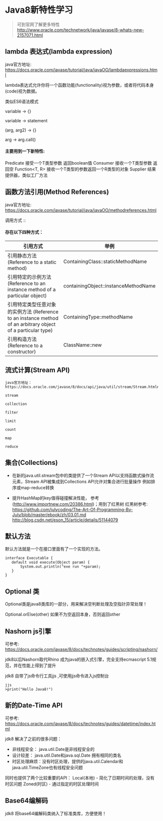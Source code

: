 # Java8新特性学习

> 可到官网了解更多特性 http://www.oracle.com/technetwork/java/javase/8-whats-new-2157071.html

## lambda 表达式(lambda expression)

 java官方地址: https://docs.oracle.com/javase/tutorial/java/javaOO/lambdaexpressions.html
 
 lambda表达式允许你将一个函数功能(functionality)视为参数，或者将代码本身(code)视为数据。
 
 类似ES6语法模式
 
 variable -> {}
 
 variable -> statement
 
 (arg, arg2) -> {}
 
 arg -> arg.call()
 
 #### 主要用到一下新特性:
 
 Predicate<T> 接受一个T类型参数 返回boolean值
 Consumer<T> 接收一个T类型参数 返回空
 Function<T, R> 接收一个T类型的参数返回一个R类型的对象
 Supplier<T>  结果提供器，类似工厂方法
 
## 函数方法引用(Method References)

  java官方地址: https://docs.oracle.com/javase/tutorial/java/javaOO/methodreferences.html
  
  调用方式 ::
  
  #### 存在以下四种方式：
  
  引用方式 | 举例
  ---|---
  引用静态方法(Reference to a static method) | ContainingClass::staticMethodName
  引用特定的示例方法(Reference to an instance method of a particular object) | containingObject::instanceMethodName
  引用特定类型任意对象的实例方法 (Reference to an instance method of an arbitrary object of a particular type) | ContainingType::methodName
  引用构造方法(Reference to a constructor) | ClassName::new
  
  
## 流式计算(Stream API)

    java官方地址： https://docs.oracle.com/javase/8/docs/api/java/util/stream/Stream.html#
    
    stream
    
    collection
    
    filter
    
    limit 
    
    count
    
    map
    
    reduce
    
    
## 集合(Collections)

+ 在新的java.util.stream包中的类提供了一个Stream API以支持函数式操作流元素，Stream API被集成到Collections API允许对集合进行批量操作
    例如排序或map-reduce转换
    
+ 提升HashMap的key值得碰撞解决性能， 参考(http://www.importnew.com/20386.html)；用到了红黑树 红黑树参考: https://github.com/julycoding/The-Art-Of-Programming-By-July/blob/master/ebook/zh/03.01.md http://blog.csdn.net/eson_15/article/details/51144079


## 默认方法 

 默认方法就是一个在接口里面有了一个实现的方法。
 
 ```
 interface Executable {
    default void execute(Object param) {
        System.out.println("exe run "+param);
    }
 }
 ```
 
 ## Optional 类
 
 Optional类是java8类库的一部分，用来解决空判断处理及空指针异常处理！
 
 Optional.orElse(other) 如果不为空返回本身，否则返回other
 
 
 ## Nashorn js引擎
 
 可参考: https://docs.oracle.com/javase/8/docs/technotes/guides/scripting/nashorn/
 
 jdk8以后Nashorn取代Rhino 成为java的嵌入式引擎，完全支持ecmascript 5.1规范，并在性能上得到了提升
 
 jdk8 自带了js命令行工具jjs ,可使用jjs命令进入js控制台
 
 ```
 jjs 
 >print("Hello Java8!")
 ```
 
 ## 新的Date-Time API 
 
 可参考: https://docs.oracle.com/javase/8/docs/technotes/guides/datetime/index.html
 
 jdk8 解决了之前的很多问题：
 
 + 非线程安全： java.util.Date是非线程安全的
 + 设计较差： java.util.Date和java.sql.Date 拥有相同的类名
 + 时区处理麻烦：没有时区处理，提供的java.util.Calendar和java.util.TimeZone也有线程安全问题
 
 同时也提供了两个比较重要的API：
 Local(本地) - 简化了日期时间的处理，没有时区问题
 Zoned(时区) - 通过指定的时区处理时间
 
 
 ## Base64编解码
 
 jdk8 将base64编解码类纳入了标准类库，方便使用！